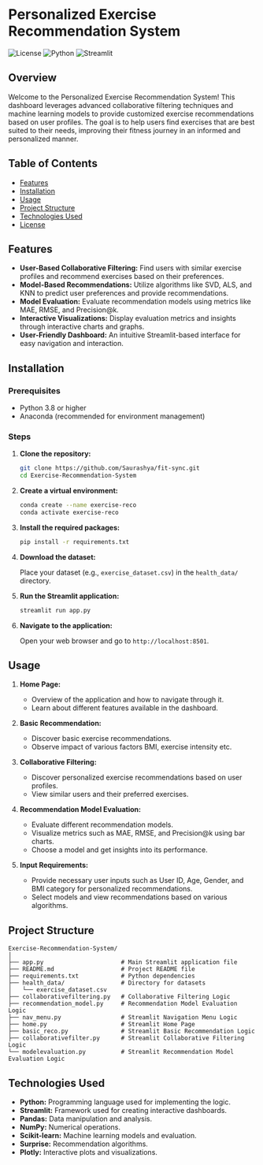 # Personalized Exercise Recommendation System

![License](https://img.shields.io/badge/License-MIT-blue.svg)
![Python](https://img.shields.io/badge/Python-3.8%2B-green.svg)
![Streamlit](https://img.shields.io/badge/Streamlit-0.90%2B-orange.svg)

## Overview

Welcome to the Personalized Exercise Recommendation System! This dashboard leverages advanced collaborative filtering techniques and machine learning models to provide customized exercise recommendations based on user profiles. The goal is to help users find exercises that are best suited to their needs, improving their fitness journey in an informed and personalized manner.

## Table of Contents

- [Features](#features)
- [Installation](#installation)
- [Usage](#usage)
- [Project Structure](#project-structure)
- [Technologies Used](#technologies-used)
- [License](#license)

## Features

- **User-Based Collaborative Filtering:** Find users with similar exercise profiles and recommend exercises based on their preferences.
- **Model-Based Recommendations:** Utilize algorithms like SVD, ALS, and KNN to predict user preferences and provide recommendations.
- **Model Evaluation:** Evaluate recommendation models using metrics like MAE, RMSE, and Precision@k.
- **Interactive Visualizations:** Display evaluation metrics and insights through interactive charts and graphs.
- **User-Friendly Dashboard:** An intuitive Streamlit-based interface for easy navigation and interaction.

## Installation

### Prerequisites

- Python 3.8 or higher
- Anaconda (recommended for environment management)

### Steps

1. **Clone the repository:**

   ```bash
   git clone https://github.com/Saurashya/fit-sync.git
   cd Exercise-Recommendation-System
   ```

2. **Create a virtual environment:**

   ```bash
   conda create --name exercise-reco
   conda activate exercise-reco
   ```

3. **Install the required packages:**

   ```bash
   pip install -r requirements.txt
   ```

4. **Download the dataset:**

   Place your dataset (e.g., `exercise_dataset.csv`) in the `health_data/` directory.

5. **Run the Streamlit application:**

   ```bash
   streamlit run app.py
   ```

6. **Navigate to the application:**

   Open your web browser and go to `http://localhost:8501`.

## Usage

1. **Home Page:**
   - Overview of the application and how to navigate through it.
   - Learn about different features available in the dashboard.

2. **Basic Recommendation:**
   - Discover basic exercise recommendations.
   - Observe impact of various factors BMI, exercise intensity etc.

3. **Collaborative Filtering:**
   - Discover personalized exercise recommendations based on user profiles.
   - View similar users and their preferred exercises.

4. **Recommendation Model Evaluation:**
   - Evaluate different recommendation models.
   - Visualize metrics such as MAE, RMSE, and Precision@k using bar charts.
   - Choose a model and get insights into its performance.

5. **Input Requirements:**
   - Provide necessary user inputs such as User ID, Age, Gender, and BMI category for personalized recommendations.
   - Select models and view recommendations based on various algorithms.

## Project Structure

```
Exercise-Recommendation-System/
│
├── app.py                      # Main Streamlit application file
├── README.md                   # Project README file
├── requirements.txt            # Python dependencies
├── health_data/                # Directory for datasets
│   └── exercise_dataset.csv
├── collaborativefiltering.py   # Collaborative Filtering Logic
├── recommendation_model.py     # Recommendation Model Evaluation Logic
├── nav_menu.py                 # Streamlit Navigation Menu Logic
├── home.py                     # Streamlit Home Page 
├── basic_reco.py               # Streamlit Basic Recommendation Logic
├── collaborativefilter.py      # Streamlit Collaborative Filtering Logic
└── modelevaluation.py          # Streamlit Recommendation Model Evaluation Logic

```

## Technologies Used

- **Python:** Programming language used for implementing the logic.
- **Streamlit:** Framework used for creating interactive dashboards.
- **Pandas:** Data manipulation and analysis.
- **NumPy:** Numerical operations.
- **Scikit-learn:** Machine learning models and evaluation.
- **Surprise:** Recommendation algorithms.
- **Plotly:** Interactive plots and visualizations.


